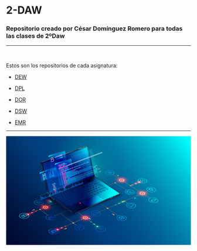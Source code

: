 # 2-DAW
### Repositorio creado por César Domínguez Romero para todas las clases de 2ºDaw

---
<br>

Estos son los repositorios de cada asignatura:

- [DEW](https://github.com/Cesardrom/2-DAW/tree/192705febf0e30ce31ec6e099a460c76b4a31023/DEW)

- [DPL](https://github.com/Cesardrom/2-DAW/tree/192705febf0e30ce31ec6e099a460c76b4a31023/DPL)

- [DOR](https://github.com/Cesardrom/2-DAW/tree/192705febf0e30ce31ec6e099a460c76b4a31023/DOR)

- [DSW](https://github.com/Cesardrom/2-DAW/tree/192705febf0e30ce31ec6e099a460c76b4a31023/DSW)

- [EMR](https://github.com/Cesardrom/2-DAW/tree/192705febf0e30ce31ec6e099a460c76b4a31023/EMR)

---

<img src="https://github.com/Cesardrom/2-DAW/blob/a1d335468bf82ecf14bf5bc378d1ba0db5ae8387/img/Desarrollo-Web-Dibdata.jpg"/>

